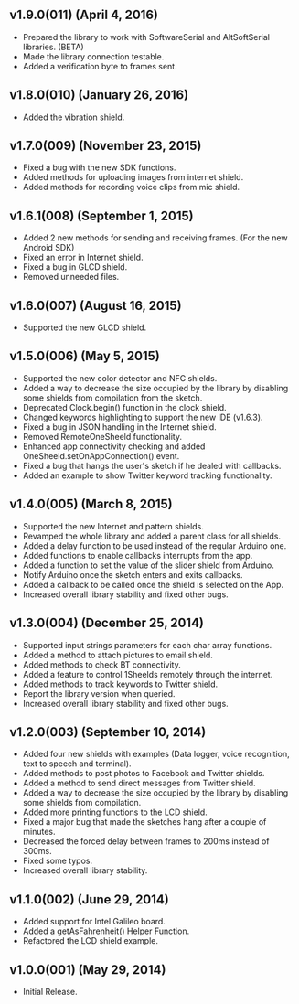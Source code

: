  ## v1.9.0(011) (April 4, 2016)
 - Prepared the library to work with SoftwareSerial and AltSoftSerial libraries. (BETA)
 - Made the library connection testable.
 - Added a verification byte to frames sent.

  ## v1.8.0(010) (January 26, 2016)
 - Added the vibration shield.

 ## v1.7.0(009) (November 23, 2015)
 - Fixed a bug with the new SDK functions.
 - Added methods for uploading images from internet shield.
 - Added methods for recording voice clips from mic shield.

 ## v1.6.1(008) (September 1, 2015)
 - Added 2 new methods for sending and receiving frames. (For the new Android SDK)
 - Fixed an error in Internet shield.
 - Fixed a bug in GLCD shield.
 - Removed unneeded files.

## v1.6.0(007) (August 16, 2015)
 - Supported the new GLCD shield.

## v1.5.0(006) (May 5, 2015)
 - Supported the new color detector and NFC shields.
 - Added a way to decrease the size occupied by the library by disabling some shields from compilation from the sketch.
 - Deprecated Clock.begin() function in the clock shield.
 - Changed keywords highlighting to support the new IDE (v1.6.3).
 - Fixed a bug in JSON handling in the Internet shield.
 - Removed RemoteOneSheeld functionality.
 - Enhanced app connectivity checking and added OneSheeld.setOnAppConnection() event.
 - Fixed a bug that hangs the user's sketch if he dealed with callbacks.
 - Added an example to show Twitter keyword tracking functionality.

## v1.4.0(005) (March 8, 2015)
 - Supported the new Internet and pattern shields.
 - Revamped the whole library and added a parent class for all shields.
 - Added a delay function to be used instead of the regular Arduino one.
 - Added functions to enable callbacks interrupts from the app.
 - Added a function to set the value of the slider shield from Arduino.
 - Notify Arduino once the sketch enters and exits callbacks.
 - Added a callback to be called once the shield is selected on the App.
 - Increased overall library stability and fixed other bugs.

## v1.3.0(004) (December 25, 2014)
 - Supported input strings parameters for each char array functions.
 - Added a method to attach pictures to email shield.
 - Added methods to check BT connectivity.
 - Added a feature to control 1Sheelds remotely through the internet.
 - Added methods to track keywords to Twitter shield.
 - Report the library version when queried.
 - Increased overall library stability and fixed other bugs.

## v1.2.0(003) (September 10, 2014)
 - Added four new shields with examples (Data logger, voice recognition, text to speech and terminal).
 - Added methods to post photos to Facebook and Twitter shields.
 - Added a method to send direct messages from Twitter shield.
 - Added a way to decrease the size occupied by the library by disabling some shields from compilation.
 - Added more printing functions to the LCD shield.
 - Fixed a major bug that made the sketches hang after a couple of minutes.
 - Decreased the forced delay between frames to 200ms instead of 300ms.
 - Fixed some typos.
 - Increased overall library stability.

## v1.1.0(002) (June 29, 2014)
 - Added support for Intel Galileo board.
 - Added a getAsFahrenheit() Helper Function.
 - Refactored the LCD shield example.

## v1.0.0(001) (May 29, 2014)
 - Initial Release.